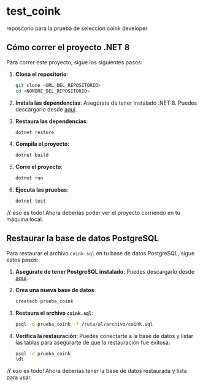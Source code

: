 # test_coink
repositorio para la prueba de seleccion coink developer
## Cómo correr el proyecto .NET 8

Para correr este proyecto, sigue los siguientes pasos:

1. **Clona el repositorio**:
    ```bash
    git clone <URL_DEL_REPOSITORIO>
    cd <NOMBRE_DEL_REPOSITORIO>
    ```

2. **Instala las dependencias**:
    Asegúrate de tener instalado .NET 8. Puedes descargarlo desde [aquí](https://dotnet.microsoft.com/download/dotnet/8.0).

3. **Restaura las dependencias**:
    ```bash
    dotnet restore
    ```

4. **Compila el proyecto**:
    ```bash
    dotnet build
    ```

5. **Corre el proyecto**:
    ```bash
    dotnet run
    ```

6. **Ejecuta las pruebas**:
    ```bash
    dotnet test
    ```

¡Y eso es todo! Ahora deberías poder ver el proyecto corriendo en tu máquina local.

## Restaurar la base de datos PostgreSQL

Para restaurar el archivo `coink.sql` en tu base de datos PostgreSQL, sigue estos pasos:

1. **Asegúrate de tener PostgreSQL instalado**:
    Puedes descargarlo desde [aquí](https://www.postgresql.org/download/).

2. **Crea una nueva base de datos**:
    ```bash
    createdb prueba_coink
    ```

3. **Restaura el archivo `coink.sql`**:
    ```bash
    psql -d prueba_coink -f /ruta/al/archivo/coink.sql
    ```

4. **Verifica la restauración**:
    Puedes conectarte a la base de datos y listar las tablas para asegurarte de que la restauración fue exitosa:
    ```bash
    psql -d prueba_coink
    \dt
    ```

¡Y eso es todo! Ahora deberías tener la base de datos restaurada y lista para usar.